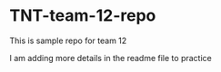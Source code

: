 # TNT-team-12-repo
This is sample repo for team 12

I am adding more details in the readme file to practice 